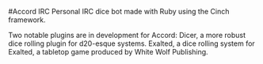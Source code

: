 #Accord IRC
Personal IRC dice bot made with Ruby using the Cinch framework.

Two notable plugins are in development for Accord:
Dicer, a more robust dice rolling plugin for d20-esque systems.
Exalted, a dice rolling system for Exalted, a tabletop game produced by White Wolf Publishing.
